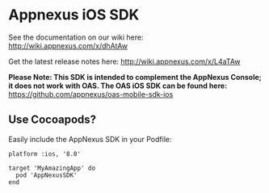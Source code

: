 Appnexus iOS SDK
=====================

See the documentation on our wiki here: http://wiki.appnexus.com/x/dhAtAw

Get the latest release notes here: http://wiki.appnexus.com/x/L4aTAw

**Please Note: This SDK is intended to complement the AppNexus Console; it does not work with OAS. The OAS iOS SDK can be found here:** https://github.com/appnexus/oas-mobile-sdk-ios

## Use Cocoapods?

Easily include the AppNexus SDK in your Podfile:

```
platform :ios, '8.0'

target 'MyAmazingApp' do
  pod 'AppNexusSDK'
end
```

